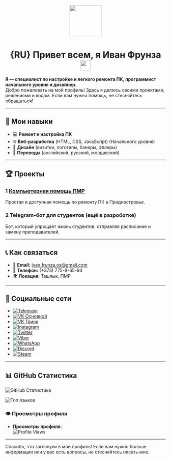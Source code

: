  <!--                         РУССКАЯ ВЕРСИЯ                         -->
<div id="header" align="center">
  <img src="https://media.giphy.com/media/M9gbBd9nbDrOTu1Mqx/giphy.gif" width="100"/>
</div>

<h1 align="center">{RU} Привет всем, я Иван Фрунза
<img src="https://github.com/blackcater/blackcater/raw/main/images/Hi.gif" height="32"/></h1>

**Я — специалист по настройке и легкого ремонта ПК, программист начального уровня и дизайнер.**  
Добро пожаловать на мой профиль! Здесь я делюсь своими проектами, решениями и кодом. Если вам нужна помощь, не стесняйтесь обращаться!

---

## 🌟 Мои навыки

- 💻 **Ремонт и настройка ПК**
- 🌐 **Веб-разработка** (HTML, CSS, JavaScript) (Начального уровня)
- 🎨 **Дизайн** (визитки, логотипы, банеры, флаеры)
- 📜 **Переводы** (английский, русский, молдавский)

---

## 🏆 Проекты

### 1 **[Компьютерная помощь ПМР](https://vk.com/pc_help_pmr)**
Простая и доступная помощь по ремонту ПК в Приднестровье.

### 2 **Telegram-бот для студентов (ещё в разроботке)**
Бот, который упрощает жизнь студентов, отправляя расписание и замену преподавателей.

---

## 📞 Как связаться

- 📧 **Email:** [ivan.frunza.os@gmail.com](mailto:ivan.frunza.os@gmail.com)
- 📱 **Телефон:** (+373) 775-8-65-94
- 🌍 **Локация:** Ташлык, ПМР

---

## 📱 Социальные сети

- [![Telegram](https://img.shields.io/badge/Telegram-2CA5E0?style=for-the-badge&logo=telegram&logoColor=white)](https://t.me/love_angelll)
- [![VK Основной](https://img.shields.io/badge/VK%20Основной-4A76A8?style=for-the-badge&logo=vk&logoColor=white)](https://vk.com/love_angelll)
- [![VK Твинк](https://img.shields.io/badge/VK%20Твинк-4A76A8?style=for-the-badge&logo=vk&logoColor=white)](https://vk.com/lover_kotik)
- [![Instagram](https://img.shields.io/badge/Instagram-E4405F?style=for-the-badge&logo=instagram&logoColor=white)](https://instagram.com/devil_kotik)
- [![Twitter](https://img.shields.io/badge/Twitter-1DA1F2?style=for-the-badge&logo=twitter&logoColor=white)](https://twitter.com/ivan_frunza)
- [![Viber](https://img.shields.io/badge/Viber-8B66A9?style=for-the-badge&logo=viber&logoColor=white)](viber://chat?number=%2B37377586594)
- [![WhatsApp](https://img.shields.io/badge/WhatsApp-25D366?style=for-the-badge&logo=whatsapp&logoColor=white)](https://wa.me/37377586594)
- [![Discord](https://img.shields.io/badge/Discord-5865F2?style=for-the-badge&logo=discord&logoColor=white)](https://discord.com)
- [![Steam](https://img.shields.io/badge/Steam-000000?style=for-the-badge&logo=steam&logoColor=white)](https://steamcommunity.com/id/love_angelll/)

---

## 📊 GitHub Статистика

![GitHub Статистика](https://github-readme-stats.vercel.app/api?username=love-angelll&show_icons=true&count_private=true&theme=tokyonight)

![Топ языков](https://github-readme-stats.vercel.app/api/top-langs/?username=love-angelll&layout=compact&theme=tokyonight)

### 👁️ Просмотры профиля
- **Просмотры профиля:**<br>![Profile Views](https://komarev.com/ghpvc/?username=love-angelll&label=Profile%20Views&color=blue)

---

Спасибо, что заглянули в мой профиль! Если вам нужно больше информации или у вас есть вопросы, не стесняйтесь писать мне.
